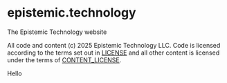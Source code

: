 # epistemic.technology
The Epistemic Technology website


All code and content (c) 2025 Epistemic Technology LLC. Code is licensed according to the terms set out in [LICENSE](LICENSE) and all other content is licensed under the terms of [CONTENT_LICENSE](CONTENT_LICENSE.md).

Hello

